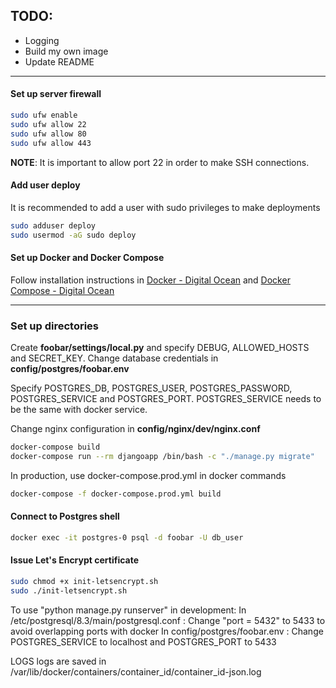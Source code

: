
## TODO:
- Logging
- Build my own image
- Update README

---
#### Set up server firewall
```sh
sudo ufw enable
sudo ufw allow 22
sudo ufw allow 80
sudo ufw allow 443
```
**NOTE**: It is important to allow port 22 in order to make SSH connections.

#### Add user deploy
It is recommended to add a user with sudo privileges to make deployments
```sh
sudo adduser deploy
sudo usermod -aG sudo deploy
```

#### Set up Docker and Docker Compose
Follow installation instructions in 
[Docker - Digital Ocean](https://www.digitalocean.com/community/tutorials/how-to-install-and-use-docker-on-ubuntu-18-04)
and
[Docker Compose - Digital Ocean](https://www.digitalocean.com/community/tutorials/how-to-install-docker-compose-on-ubuntu-18-04)

---
### Set up directories

Create **foobar/settings/local.py** and specify DEBUG, ALLOWED_HOSTS and SECRET_KEY.
Change database credentials in **config/postgres/foobar.env**

Specify POSTGRES_DB, POSTGRES_USER, POSTGRES_PASSWORD, POSTGRES_SERVICE
and POSTGRES_PORT. POSTGRES_SERVICE needs to be the same with docker service.

Change nginx configuration in **config/nginx/dev/nginx.conf**

```sh
docker-compose build
docker-compose run --rm djangoapp /bin/bash -c "./manage.py migrate"
```

In production, use docker-compose.prod.yml in docker commands
```sh
docker-compose -f docker-compose.prod.yml build
```

#### Connect to Postgres shell
```sh
docker exec -it postgres-0 psql -d foobar -U db_user
```

#### Issue Let's Encrypt certificate
```sh
sudo chmod +x init-letsencrypt.sh
sudo ./init-letsencrypt.sh
```

To use "python manage.py runserver" in development:
In /etc/postgresql/8.3/main/postgresql.conf :
Change "port = 5432" to 5433 to avoid overlapping ports with docker
In config/postgres/foobar.env :
Change POSTGRES_SERVICE to localhost and POSTGRES_PORT to 5433

LOGS
logs are saved in /var/lib/docker/containers/container_id/container_id-json.log
